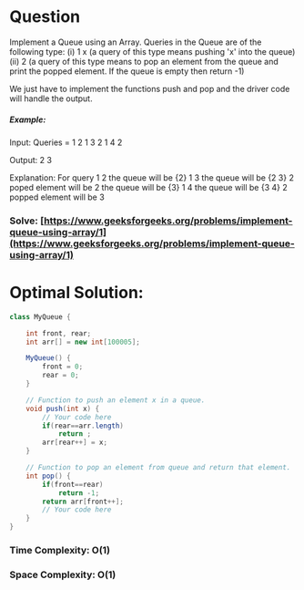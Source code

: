 # Question

Implement a Queue using an Array. Queries in the Queue are of the following type:
(i) 1 x   (a query of this type means  pushing 'x' into the queue)
(ii) 2     (a query of this type means to pop an element from the queue and print the popped element. If the queue is empty then return -1)

We just have to implement the functions push and pop and the driver code will handle the output.




##### Example:

Input: Queries = 1 2 1 3 2 1 4 2

Output: 2 3

Explanation: For query 1 2 the queue will be {2} 1 3 the queue will be {2 3} 2   poped element will be 2 the queue will be {3} 1 4 the queue will be {3 4} 2 popped element will be 3 




### Solve: [https://www.geeksforgeeks.org/problems/implement-queue-using-array/1](https://www.geeksforgeeks.org/problems/implement-queue-using-array/1)
   


# Optimal Solution:  


``` java
class MyQueue {

    int front, rear;
    int arr[] = new int[100005];

    MyQueue() {
        front = 0;
        rear = 0;
    }

    // Function to push an element x in a queue.
    void push(int x) {
        // Your code here
        if(rear==arr.length)
            return ;
        arr[rear++] = x;
    }

    // Function to pop an element from queue and return that element.
    int pop() {
        if(front==rear)
            return -1;
        return arr[front++];
        // Your code here
    }
}
```
### Time Complexity: O(1)
### Space Complexity: O(1)